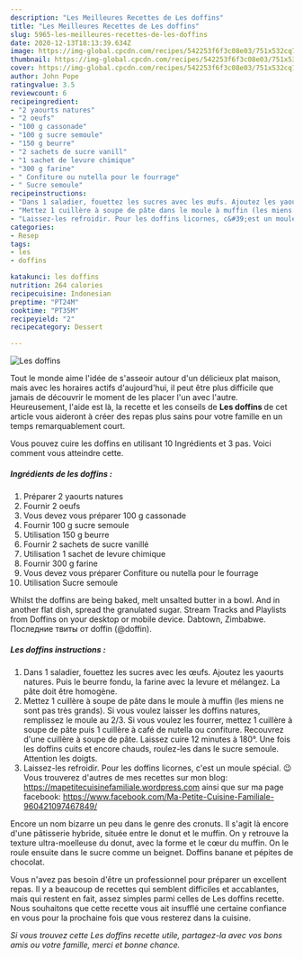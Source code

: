 ```yaml
---
description: "Les Meilleures Recettes de Les doffins"
title: "Les Meilleures Recettes de Les doffins"
slug: 5965-les-meilleures-recettes-de-les-doffins
date: 2020-12-13T18:13:39.634Z
image: https://img-global.cpcdn.com/recipes/542253f6f3c08e03/751x532cq70/les-doffins-photo-principale-de-la-recette.jpg
thumbnail: https://img-global.cpcdn.com/recipes/542253f6f3c08e03/751x532cq70/les-doffins-photo-principale-de-la-recette.jpg
cover: https://img-global.cpcdn.com/recipes/542253f6f3c08e03/751x532cq70/les-doffins-photo-principale-de-la-recette.jpg
author: John Pope
ratingvalue: 3.5
reviewcount: 6
recipeingredient:
- "2 yaourts natures"
- "2 oeufs"
- "100 g cassonade"
- "100 g sucre semoule"
- "150 g beurre"
- "2 sachets de sucre vanill"
- "1 sachet de levure chimique"
- "300 g farine"
- " Confiture ou nutella pour le fourrage"
- " Sucre semoule"
recipeinstructions:
- "Dans 1 saladier, fouettez les sucres avec les œufs. Ajoutez les yaourts natures. Puis le beurre fondu, la farine avec la levure et mélangez. La pâte doit être homogène."
- "Mettez 1 cuillère à soupe de pâte dans le moule à muffin (les miens ne sont pas très grands). Si vous voulez laisser les doffins natures, remplissez le moule au 2/3. Si vous voulez les fourrer, mettez 1 cuillère à soupe de pâte puis 1 cuillère à café de nutella ou confiture. Recouvrez d&#39;une cuillère à soupe de pâte. Laissez cuire 12 minutes à 180°. Une fois les doffins cuits et encore chauds, roulez-les dans le sucre semoule. Attention les doigts."
- "Laissez-les refroidir. Pour les doffins licornes, c&#39;est un moule spécial. 😉 Vous trouverez d&#39;autres de mes recettes sur mon blog: https://mapetitecuisinefamiliale.wordpress.com ainsi que sur ma page facebook: https://www.facebook.com/Ma-Petite-Cuisine-Familiale-960421097467849/"
categories:
- Resep
tags:
- les
- doffins

katakunci: les doffins 
nutrition: 264 calories
recipecuisine: Indonesian
preptime: "PT24M"
cooktime: "PT35M"
recipeyield: "2"
recipecategory: Dessert

---
```



![Les doffins](https://img-global.cpcdn.com/recipes/542253f6f3c08e03/751x532cq70/les-doffins-photo-principale-de-la-recette.jpg)

Tout le monde aime l'idée de s'asseoir autour d'un délicieux plat maison, mais avec les horaires actifs d'aujourd'hui, il peut être plus difficile que jamais de découvrir le moment de les placer l'un avec l'autre. Heureusement, l'aide est là, la recette et les conseils de <strong> Les doffins </strong> de cet article vous aideront à créer des repas plus sains pour votre famille en un temps remarquablement court.

<!--inarticleads1-->

Vous pouvez cuire les doffins en utilisant 10 Ingrédients et 3 pas. Voici comment vous atteindre cette.

##### Ingrédients de les doffins :

1. Préparer 2 yaourts natures
1. Fournir 2 oeufs
1. Vous devez vous préparer 100 g cassonade
1. Fournir 100 g sucre semoule
1. Utilisation 150 g beurre
1. Fournir 2 sachets de sucre vanillé
1. Utilisation 1 sachet de levure chimique
1. Fournir 300 g farine
1. Vous devez vous préparer  Confiture ou nutella pour le fourrage
1. Utilisation  Sucre semoule


Whilst the doffins are being baked, melt unsalted butter in a bowl. And in another flat dish, spread the granulated sugar. Stream Tracks and Playlists from Doffins on your desktop or mobile device. Dabtown, Zimbabwe. Последние твиты от doffin (@doffin). 

<!--inarticleads2-->

##### Les doffins instructions :

1. Dans 1 saladier, fouettez les sucres avec les œufs. Ajoutez les yaourts natures. Puis le beurre fondu, la farine avec la levure et mélangez. La pâte doit être homogène.
1. Mettez 1 cuillère à soupe de pâte dans le moule à muffin (les miens ne sont pas très grands). Si vous voulez laisser les doffins natures, remplissez le moule au 2/3. Si vous voulez les fourrer, mettez 1 cuillère à soupe de pâte puis 1 cuillère à café de nutella ou confiture. Recouvrez d&#39;une cuillère à soupe de pâte. Laissez cuire 12 minutes à 180°. Une fois les doffins cuits et encore chauds, roulez-les dans le sucre semoule. Attention les doigts.
1. Laissez-les refroidir. Pour les doffins licornes, c&#39;est un moule spécial. 😉 Vous trouverez d&#39;autres de mes recettes sur mon blog: https://mapetitecuisinefamiliale.wordpress.com ainsi que sur ma page facebook: https://www.facebook.com/Ma-Petite-Cuisine-Familiale-960421097467849/


Encore un nom bizarre un peu dans le genre des cronuts. Il s&#39;agit là encore d&#39;une pâtisserie hybride, située entre le donut et le muffin. On y retrouve la texture ultra-moelleuse du donut, avec la forme et le cœur du muffin. On le roule ensuite dans le sucre comme un beignet. Doffins banane et pépites de chocolat. 

<!--inarticleads1-->

<p>
Vous n'avez pas besoin d'être un professionnel pour préparer un excellent repas. Il y a beaucoup de recettes qui semblent difficiles et accablantes, mais qui restent en fait, assez simples parmi celles de Les doffins recette. Nous souhaitons que cette recette vous ait insufflé une certaine confiance en vous pour la prochaine fois que vous resterez dans la cuisine.
</p>

<p>
<i>Si vous trouvez cette Les doffins recette utile, partagez-la avec vos bons amis ou votre famille, merci et bonne chance.</i>
</p>
